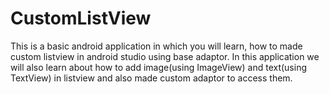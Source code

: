 # CustomListView

This is a basic android application in which you will learn, how to made custom  listview in android studio using base adaptor. In this application we will also learn about how to add image(using ImageView) and text(using TextView) in listview and also made custom adaptor to access them.
